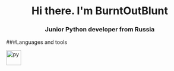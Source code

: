 <div id="header" align="center">
  <h1>Hi there. I'm BurntOutBlunt</h1>
  <h3>Junior Python developer from Russia</h3>
</div>

###Languages and tools

<img src="https://cdn.jsdelivr.net/gh/devicons/devicon@latest/icons/python/python-original.svg" title="py" width="40" height="40"/>&nbsp;

